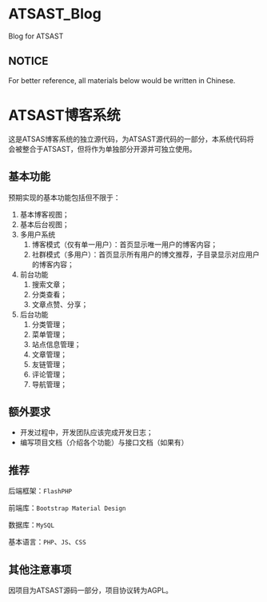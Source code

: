 # ATSAST_Blog
Blog for ATSAST

## NOTICE

For better reference, all materials below would be written in Chinese.

# ATSAST博客系统

这是ATSAS博客系统的独立源代码，为ATSAST源代码的一部分，本系统代码将会被整合于ATSAST，但将作为单独部分开源并可独立使用。

## 基本功能

预期实现的基本功能包括但不限于：

1. 基本博客视图；
1. 基本后台视图；
1. 多用户系统
    1. 博客模式（仅有单一用户）：首页显示唯一用户的博客内容；
    1. 社群模式（多用户）：首页显示所有用户的博文推荐，子目录显示对应用户的博客内容；
1. 前台功能
    1. 搜索文章；
    1. 分类查看；
    1. 文章点赞、分享；
1. 后台功能
    1. 分类管理；
    1. 菜单管理；
    1. 站点信息管理；
    1. 文章管理；
    1. 友链管理；
    1. 评论管理；
    1. 导航管理；

## 额外要求

+ 开发过程中，开发团队应该完成开发日志；
+ 编写项目文档（介绍各个功能）与接口文档（如果有）

## 推荐

后端框架：`FlashPHP`

前端库：`Bootstrap Material Design`

数据库：`MySQL`

基本语言：`PHP`、`JS`、`CSS`

## 其他注意事项

因项目为ATSAST源码一部分，项目协议转为AGPL。

